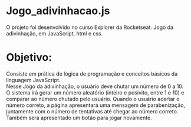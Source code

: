 # Jogo_adivinhacao.js
O projeto foi desenvolvido no curso Explorer da Rocketseat. Jogo da adivinhação, em JavaScript, html e css.

# Objetivo:
Consiste em prática de lógica de programação e conceitos básicos da linguagem JavaScript. <br/>
Nesse Jogo da adivinhação, o usuário deve chutar um número de 0 a 10. <br/>
O sistema irá gerar um número aleatório (inteiro e posivito, entre 1 e 10) e comparar ao número chutado pelo usuário. 
Quando o usuário acertar o número correto, a página apresentará uma mensagem de parabenização, 
juntamente com o número de tentativas até chegar ao número correto. Também será apresentado um botão para jogar novamente.
